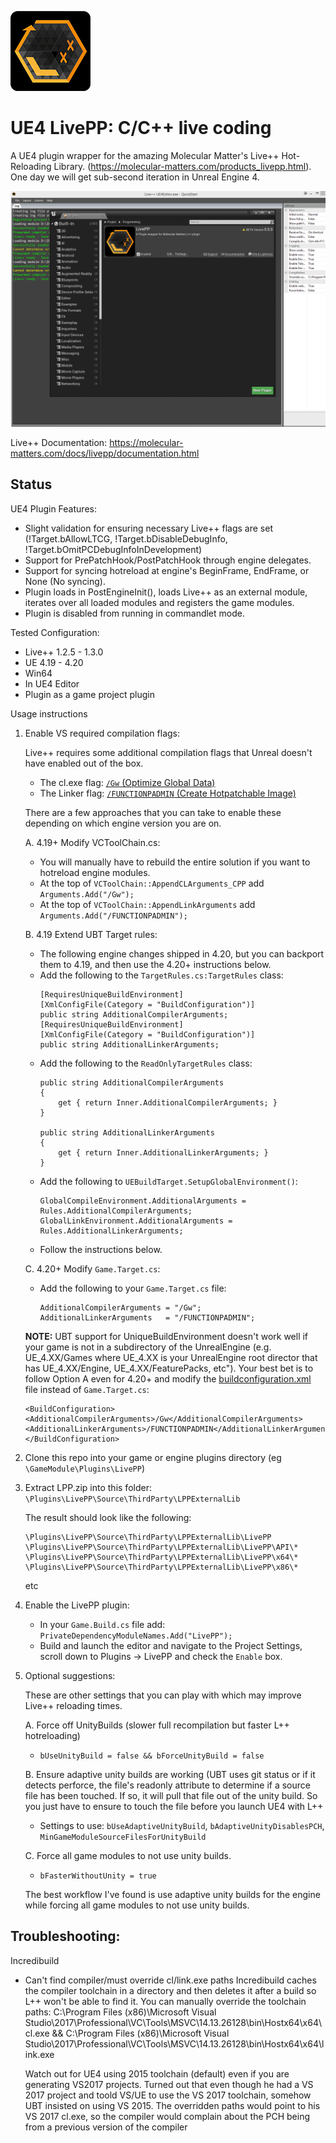 ![](Resources/Icon128.png)

# UE4 LivePP: C/C++ live coding

A UE4 plugin wrapper for the amazing Molecular Matter's Live++ Hot-Reloading Library. (https://molecular-matters.com/products_livepp.html).
One day we will get sub-second iteration in Unreal Engine 4.

![](doc/Screenshot.png)

Live++ Documentation:
https://molecular-matters.com/docs/livepp/documentation.html

Status
------

UE4 Plugin Features:

- Slight validation for ensuring necessary Live++ flags are set (!Target.bAllowLTCG, !Target.bDisableDebugInfo, !Target.bOmitPCDebugInfoInDevelopment)
- Support for PrePatchHook/PostPatchHook through engine delegates.
- Support for syncing hotreload at engine's BeginFrame, EndFrame, or None (No syncing).
- Plugin loads in PostEngineInit(), loads Live++ as an external module, iterates over all loaded modules and registers the game modules.
- Plugin is disabled from running in commandlet mode.

Tested Configuration:
  - Live++ 1.2.5 - 1.3.0
  - UE 4.19 - 4.20
  - Win64
  - In UE4 Editor
  - Plugin as a game project plugin

Usage instructions

1. Enable VS required compilation flags:

	Live++ requires some additional compilation flags that Unreal doesn't have enabled out of the box.

	- The cl.exe flag: [`/Gw` (Optimize Global Data)](https://msdn.microsoft.com/en-us/library/dn305952.aspx?f=255&MSPPError=-2147217396)
	- The Linker flag: [`/FUNCTIONPADMIN` (Create Hotpatchable Image)](https://docs.microsoft.com/en-us/cpp/build/reference/functionpadmin-create-hotpatchable-image)

	There are a few approaches that you can take to enable these depending on which engine version you are on.

	A. 4.19+ Modify VCToolChain.cs:
	
	- You will manually have to rebuild the entire solution if you want to hotreload engine modules.
	- At the top of `VCToolChain::AppendCLArguments_CPP` add `Arguments.Add("/Gw");`
	- At the top of `VCToolChain::AppendLinkArguments` add `Arguments.Add("/FUNCTIONPADMIN");`

	B. 4.19 Extend UBT Target rules:
	
	- The following engine changes shipped in 4.20, but you can backport them to 4.19, and then use the 4.20+ instructions below.
	- Add the following to the `TargetRules.cs:TargetRules` class:
		```
		[RequiresUniqueBuildEnvironment]
		[XmlConfigFile(Category = "BuildConfiguration")]
		public string AdditionalCompilerArguments;
		[RequiresUniqueBuildEnvironment]
		[XmlConfigFile(Category = "BuildConfiguration")]
		public string AdditionalLinkerArguments;
		```
	- Add the following to the `ReadOnlyTargetRules` class:
		```
		public string AdditionalCompilerArguments
		{
			get { return Inner.AdditionalCompilerArguments; }
		}
		
		public string AdditionalLinkerArguments
		{
			get { return Inner.AdditionalLinkerArguments; }
		}
		```
	- Add the following to `UEBuildTarget.SetupGlobalEnvironment()`:
		```
		GlobalCompileEnvironment.AdditionalArguments = Rules.AdditionalCompilerArguments;
		GlobalLinkEnvironment.AdditionalArguments = Rules.AdditionalLinkerArguments;
		```
	- Follow the instructions below.

	C. 4.20+ Modify `Game.Target.cs`:

	- Add the following to your `Game.Target.cs` file:
		```
		AdditionalCompilerArguments = "/Gw";
		AdditionalLinkerArguments   = "/FUNCTIONPADMIN";
		```

	**NOTE:** UBT support for UniqueBuildEnvironment doesn't work well if your game is not in a subdirectory of the UnrealEngine (e.g. UE_4.XX/Games where UE_4.XX is your UnrealEngine root director that has UE_4.XX/Engine, UE_4.XX/FeaturePacks, etc").  Your best bet is to follow Option A even for 4.20+ and modify the [buildconfiguration.xml](https://docs.unrealengine.com/en-US/Programming/UnrealBuildSystem/Configuration) file instead of `Game.Target.cs`:

	```
	<BuildConfiguration>
	<AdditionalCompilerArguments>/Gw</AdditionalCompilerArguments>
	<AdditionalLinkerArguments>/FUNCTIONPADMIN</AdditionalLinkerArguments>
	</BuildConfiguration>
	```

2. Clone this repo into your game or engine plugins directory (eg `\GameModule\Plugins\LivePP`)

3. Extract LPP.zip into this folder: `\Plugins\LivePP\Source\ThirdParty\LPPExternalLib`

	The result should look like the following:

	```
	\Plugins\LivePP\Source\ThirdParty\LPPExternalLib\LivePP
	\Plugins\LivePP\Source\ThirdParty\LPPExternalLib\LivePP\API\*
	\Plugins\LivePP\Source\ThirdParty\LPPExternalLib\LivePP\x64\*
	\Plugins\LivePP\Source\ThirdParty\LPPExternalLib\LivePP\x86\*
	```

	etc

4. Enable the LivePP plugin:

	- In your `Game.Build.cs` file add: `PrivateDependencyModuleNames.Add("LivePP");`
	- Build and launch the editor and navigate to the Project Settings, scroll down to Plugins -> LivePP and check the `Enable` box.

5. Optional suggestions:

	These are other settings that you can play with which may improve Live++ reloading times.

	A. Force off UnityBuilds (slower full recompilation but faster L++ hotreloading)
	
	- `bUseUnityBuild = false && bForceUnityBuild = false`

	B. Ensure adaptive unity builds are working (UBT uses git status or if it detects perforce, the file's readonly attribute
	to determine if a source file has been touched. If so, it will pull that file out of the unity build. So you just have to
	ensure to touch the file before you launch UE4 with L++

	- Settings to use: `bUseAdaptiveUnityBuild`, `bAdaptiveUnityDisablesPCH`, `MinGameModuleSourceFilesForUnityBuild`

	C. Force all game modules to not use unity builds.

	- `bFasterWithoutUnity = true`

	The best workflow I've found is use adaptive unity builds for the engine while forcing all game modules to not use unity builds.

Troubleshooting:
----------

Incredibuild
* Can't find compiler/must override cl/link.exe paths
	Incredibuild caches the compiler toolchain in a directory and then deletes it after a build so L++ won't be able to find it.
	You can manually override the toolchain paths: C:\Program Files (x86)\Microsoft Visual Studio\2017\Professional\VC\Tools\MSVC\14.13.26128\bin\Hostx64\x64\cl.exe && C:\Program Files (x86)\Microsoft Visual Studio\2017\Professional\VC\Tools\MSVC\14.13.26128\bin\Hostx64\x64\link.exe

	Watch out for UE4 using 2015 toolchain (default) even if you are generating VS2017 projects.
	Turned out that even though he had a VS 2017 project and toold VS/UE to use the VS 2017 toolchain, somehow UBT insisted on using VS 2015. The overridden paths would point to his VS 2017 cl.exe, so the compiler would complain about the PCH being from a previous version of the compiler
